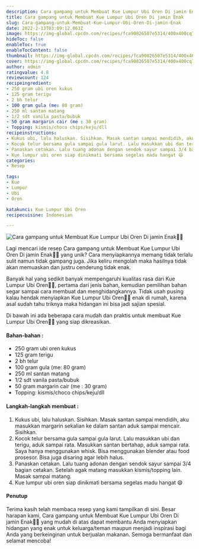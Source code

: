 ```yaml
---
description: Cara gampang untuk Membuat Kue Lumpur Ubi Oren Di jamin Enak"
title: Cara gampang untuk Membuat Kue Lumpur Ubi Oren Di jamin Enak
slug: Cara-gampang-untuk-Membuat-Kue-Lumpur-Ubi-Oren-Di-jamin-Enak
date: 2022-2-13T03:09:12.063Z
image: https://img-global.cpcdn.com/recipes/fca90826507e5314/400x400cq70/photo.jpg
hideToc: false
enableToc: true
enableTocContent: false
thumbnail: https://img-global.cpcdn.com/recipes/fca90826507e5314/400x400cq70/photo.jpg
cover: https://img-global.cpcdn.com/recipes/fca90826507e5314/400x400cq70/photo.jpg
author: admin
ratingvalue: 4.8
reviewcount: 124
recipeingredient:
- 250 gram ubi oren kukus
- 125 gram terigu
- 2 bh telur
- 100 gram gula (me: 80 gram)
- 250 ml santan matang
- 1/2 sdt vanila pasta/bubuk
- 50 gram margarin cair (me : 30 gram)
- Topping: kismis/choco chips/keju/dll
recipeinstructions:
- Kukus ubi, lalu haluskan. Sisihkan. Masak santan sampai mendidih, aku masukkan margarin sekalian ke dalam santan aduk sampai mencair. Sisihkan.
- Kocok telur bersama gula sampai gula larut. Lalu masukkan ubi dan terigu, aduk sampai rata. Masukkan santan bertahap, aduk sampai rata. Saya hanya menggunakan whisk. Bisa menggunakan blender atau food prosesor. Bisa juga disaring agar lebih halus.
- Panaskan cetakan. Lalu tuang adonan dengan sendok sayur sampai 3/4 bagian cetakan. Setelah agak matang masukkan kismis/topping lain. Masak sampai matang.
- Kue lumpur ubi oren siap dinikmati bersama segelas madu hangat 😄
categories:
- Resep

tags:
- Kue
- Lumpur
- Ubi
- Oren

katakunci: Kue Lumpur Ubi Oren
recipecuisine: Indonesian

---
```


![Cara gampang untuk Membuat Kue Lumpur Ubi Oren Di jamin Enak👩‍🍳](https://img-global.cpcdn.com/recipes/fca90826507e5314/400x400cq70/photo.jpg)

Lagi mencari ide resep Cara gampang untuk Membuat Kue Lumpur Ubi Oren Di jamin Enak👩‍🍳 yang unik? Cara menyiapkannya memang tidak terlalu sulit namun tidak gampang juga. Jika keliru mengolah maka hasilnya tidak akan memuaskan dan justru cenderung tidak enak.

Banyak hal yang sedikit banyak mempengaruhi kualitas rasa dari Kue Lumpur Ubi Oren👩‍🍳, pertama dari jenis bahan, kemudian pemilihan bahan segar sampai cara membuat dan menghidangkannya. Tidak usah pusing kalau hendak menyiapkan Kue Lumpur Ubi Oren👩‍🍳 enak di rumah, karena asal sudah tahu triknya maka hidangan ini bisa jadi sajian spesial.

Di bawah ini ada beberapa cara mudah dan praktis untuk membuat Kue Lumpur Ubi Oren👩‍🍳 yang siap dikreasikan.

<!--inarticleads1-->

#### Bahan-bahan :

- 250 gram ubi oren kukus
- 125 gram terigu
- 2 bh telur
- 100 gram gula (me: 80 gram)
- 250 ml santan matang
- 1/2 sdt vanila pasta/bubuk
- 50 gram margarin cair (me : 30 gram)
- Topping: kismis/choco chips/keju/dll

<!--inarticleads2-->

#### Langkah-langkah membuat :

1. Kukus ubi, lalu haluskan. Sisihkan. Masak santan sampai mendidih, aku masukkan margarin sekalian ke dalam santan aduk sampai mencair. Sisihkan.
1. Kocok telur bersama gula sampai gula larut. Lalu masukkan ubi dan terigu, aduk sampai rata. Masukkan santan bertahap, aduk sampai rata. Saya hanya menggunakan whisk. Bisa menggunakan blender atau food prosesor. Bisa juga disaring agar lebih halus.
1. Panaskan cetakan. Lalu tuang adonan dengan sendok sayur sampai 3/4 bagian cetakan. Setelah agak matang masukkan kismis/topping lain. Masak sampai matang.
1. Kue lumpur ubi oren siap dinikmati bersama segelas madu hangat 😄

#### Penutup

Terima kasih telah membaca resep yang kami tampilkan di sini. Besar harapan kami, Cara gampang untuk Membuat Kue Lumpur Ubi Oren Di jamin Enak👩‍🍳 yang mudah di atas dapat membantu Anda menyiapkan hidangan yang enak untuk keluarga/teman maupun menjadi inspirasi bagi Anda yang berkeinginan untuk berjualan makanan. Semoga bermanfaat dan selamat mencoba!